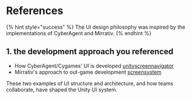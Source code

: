 # References

{% hint style="success" %}
The UI design philosophy was inspired by the implementations of CyberAgent and Mirrativ.
{% endhint %}

## 1\. the development approach you referenced

-  How CyberAgent/Cygames' UI is developed [unityscreennavigator](../../unityscreennavigator/ "mention")
-  Mirrativ's approach to out-game development [screensystem](../../screensystem/ "mention")

These two examples of UI structure and architecture, and how teams collaborate, have shaped the Unity UI system.


